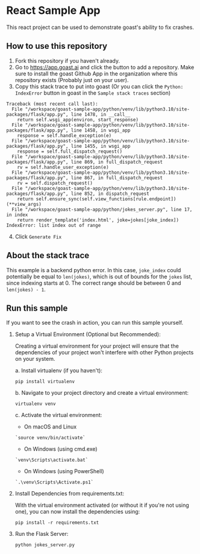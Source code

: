 # React Sample App

This react project can be used to demonstrate goast's ability to fix crashes.

## How to use this repository

1) Fork this repository if you haven't already.
2) Go to https://app.goast.ai and click the button to add a repository. Make sure to install the goast Github App in the organization where this repository exists (Probably just on your user).
3) Copy this stack trace to put into goast (Or you can click the `Python: IndexError` button in goast in the `Sample stack traces` section)

```
Traceback (most recent call last):
  File "/workspace/goast-sample-app/python/venv/lib/python3.10/site-packages/flask/app.py", line 1478, in __call__
    return self.wsgi_app(environ, start_response)
  File "/workspace/goast-sample-app/python/venv/lib/python3.10/site-packages/flask/app.py", line 1458, in wsgi_app
    response = self.handle_exception(e)
  File "/workspace/goast-sample-app/python/venv/lib/python3.10/site-packages/flask/app.py", line 1455, in wsgi_app
    response = self.full_dispatch_request()
  File "/workspace/goast-sample-app/python/venv/lib/python3.10/site-packages/flask/app.py", line 869, in full_dispatch_request
    rv = self.handle_user_exception(e)
  File "/workspace/goast-sample-app/python/venv/lib/python3.10/site-packages/flask/app.py", line 867, in full_dispatch_request
    rv = self.dispatch_request()
  File "/workspace/goast-sample-app/python/venv/lib/python3.10/site-packages/flask/app.py", line 852, in dispatch_request
    return self.ensure_sync(self.view_functions[rule.endpoint])(**view_args)
  File "/workspace/goast-sample-app/python/jokes_server.py", line 17, in index
    return render_template('index.html', joke=jokes[joke_index])
IndexError: list index out of range
```

4) Click `Generate Fix`

## About the stack trace

This example is a backend python error. In this case, `joke_index` could potentially be equal to `len(jokes)`, which is out of bounds for the `jokes` list, since indexing starts at 0. The correct range should be between 0 and `len(jokes) - 1`.

## Run this sample

If you want to see the crash in action, you can run this sample yourself.

1. Setup a Virtual Environment (Optional but Recommended):

   Creating a virtual environment for your project will ensure that the dependencies of your project won't interfere with other Python projects on your system.

   a. Install virtualenv (if you haven't):
   
   `pip install virtualenv`

   b. Navigate to your project directory and create a virtual environment:

   `virtualenv venv`

   c. Activate the virtual environment:

      * On macOS and Linux
    
       `source venv/bin/activate`
    
      * On Windows (using cmd.exe)
    
       `venv\Scripts\activate.bat`

      * On Windows (using PowerShell)
    
       `.\venv\Scripts\Activate.ps1`

2. Install Dependencies from requirements.txt:
    
   With the virtual environment activated (or without it if you're not using one), you can now install the dependencies using:

   `pip install -r requirements.txt`

3. Run the Flask Server:

   `python jokes_server.py`
